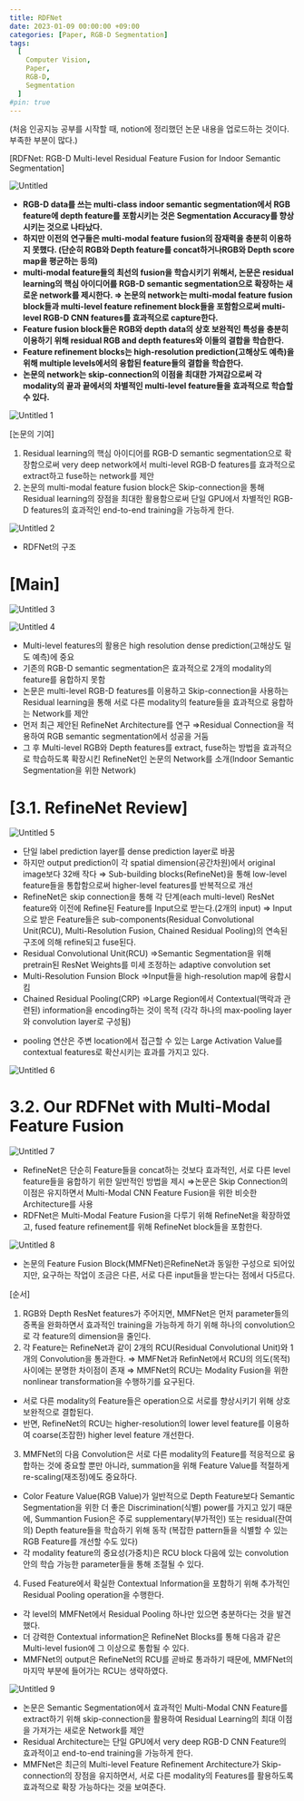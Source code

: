 ```yaml
---
title: RDFNet
date: 2023-01-09 00:00:00 +09:00
categories: [Paper, RGB-D Segmentation]
tags:
  [
    Computer Vision,
    Paper,
    RGB-D,
    Segmentation
  ]
#pin: true
---
```

(처음 인공지능 공부를 시작할 때, notion에 정리했던 논문 내용을 업로드하는 것이다. 부족한 부분이 많다.)

[RDFNet: RGB-D Multi-level Residual Feature Fusion for Indoor Semantic Segmentation]

![Untitled](https://github.com/gihuni99/gihuni99.github.io/assets/90080065/9a8f2519-fb75-4008-8e8e-02fd225a3b4f)

- **RGB-D data를 쓰는 multi-class indoor semantic segmentation에서 RGB feature에 depth feature를 포함시키는 것은 Segmentation Accuracy를 향상시키는 것으로 나타났다.**
- **하지만 이전의 연구들은 multi-modal feature fusion의 잠재력을 충분히 이용하지 못했다.
(단순히 RGB와 Depth feature를 concat하거나RGB와 Depth score map을 평균하는 등의)**
- **multi-modal feature들의 최선의 fusion을 학습시키기 위해서, 논문은 residual learning의 핵심 아이디어를 RGB-D semantic segmentation으로 확장하는 새로운 network를 제시한다.
⇒ 논문의 network는 multi-modal feature fusion block들과 multi-level feature refinement block들을 포함함으로써 multi-level RGB-D CNN features를 효과적으로 capture한다.**
- **Feature fusion block들은 RGB와 depth data의 상호 보완적인 특성을 충분히 이용하기 위해 residual RGB and depth features와 이들의 결합을 학습한다.**
- **Feature refinement blocks는 high-resolution prediction(고해상도 예측)을 위해 multiple levels에서의 융합된 feature들의 결합을 학습한다.**
- **논문의 network는 skip-connection의 이점을 최대한 가져감으로써 각 modality의 끝과 끝에서의 차별적인 multi-level feature들을 효과적으로 학습할 수 있다.**

![Untitled 1](https://github.com/gihuni99/gihuni99.github.io/assets/90080065/b45e0957-4467-42db-9703-a1f9c2d67053)

[논문의 기여]

1. Residual learning의 핵심 아이디어를 RGB-D semantic segmentation으로 확장함으로써 very deep network에서 multi-level RGB-D features를 효과적으로 extract하고 fuse하는 network를 제안
2. 논문의 multi-modal feature fusion block은 Skip-connection을 통해 Residual learning의 장점을 최대한 활용함으로써 단일 GPU에서 차별적인 RGB-D features의 효과적인 end-to-end training을 가능하게 한다.

![Untitled 2](https://github.com/gihuni99/gihuni99.github.io/assets/90080065/4ea6aa16-3bdb-47c9-a0ed-64c54d941089)

- RDFNet의 구조

# [Main]

![Untitled 3](https://github.com/gihuni99/gihuni99.github.io/assets/90080065/2b93ed52-026e-4574-ada2-883c5223c843)

![Untitled 4](https://github.com/gihuni99/gihuni99.github.io/assets/90080065/c6224af2-3c24-4549-9151-e4c43d7da575)

- Multi-level features의 활용은 high resolution dense prediction(고해상도 밀도 예측)에 중요
- 기존의 RGB-D semantic segmentation은 효과적으로 2개의 modality의 feature를 융합하지 못함
- 논문은 multi-level RGB-D features를 이용하고 Skip-connection을 사용하는 Residual learning을 통해 서로 다른 modality의 feature들을 효과적으로 융합하는 Network를 제안
- 먼저 최근 제안된 RefineNet Architecture를 연구
⇒Residual Connection을 적용하여 RGB semantic segmentation에서 성공을 거둠
- 그 후 Multi-level RGB와 Depth features를 extract, fuse하는 방법을 효과적으로 학습하도록 확장시킨 RefineNet인 논문의 Network를 소개(Indoor Semantic Segmentation을 위한 Network)

# [3.1. RefineNet Review]

![Untitled 5](https://github.com/gihuni99/gihuni99.github.io/assets/90080065/5bb192f3-719b-41e9-bf7a-a4164c4e85b1)

- 단일 label prediction layer를 dense prediction layer로 바꿈
- 하지만 output prediction이 각 spatial dimension(공간차원)에서 original image보다 32배 작다
⇒ Sub-building blocks(RefineNet)을 통해 low-level feature들을 통합함으로써 higher-level features를 반복적으로 개선
- RefineNet은 skip connection을 통해 각 단계(each multi-level) ResNet feature와 이전에 Refine된 Feature를 Input으로 받는다.(2개의 input)
⇒ Input으로 받은 Feature들은 sub-components(Residual Convolutional Unit(RCU), Multi-Resolution Fusion, Chained Residual Pooling)의 연속된 구조에 의해 refine되고 fuse된다.
- Residual Convolutional Unit(RCU)
⇒Semantic Segmentation을 위해 pretrain된 ResNet Weights를 미세 조정하는 adaptive convolution set
- Multi-Resolution Funsion Block
⇒Input들을 high-resolution map에 융합시킴
- Chained Residual Pooling(CRP)
⇒Large Region에서 Contextual(맥락과 관련된) information을 encoding하는 것이 목적
(각각 하나의 max-pooling layer와 convolution layer로 구성됨)
* pooling 연산은 주변 location에서 접근할 수 있는 Large Activation Value를 contextual features로 확산시키는 효과를 가지고 있다.

![Untitled 6](https://github.com/gihuni99/gihuni99.github.io/assets/90080065/6d23b2fa-1e0f-4fc7-ac31-1e38a21d21dc)

# 3.2. Our RDFNet with Multi-Modal Feature Fusion

![Untitled 7](https://github.com/gihuni99/gihuni99.github.io/assets/90080065/17ad403e-3a25-448d-9dc5-d42be6e8e59a)

- RefineNet은 단순히 Feature들을 concat하는 것보다 효과적인, 서로 다른 level feature들을 융합하기 위한 일반적인 방법을 제시
⇒논문은 Skip Connection의 이점은 유지하면서 Multi-Modal CNN Feature Fusion을 위한 비슷한 Architecture를 사용
- RDFNet은 Multi-Modal Feature Fusion을 다루기 위해 RefineNet을 확장하였고, fused feature refinement를 위해 RefineNet block들을 포함한다.

![Untitled 8](https://github.com/gihuni99/gihuni99.github.io/assets/90080065/7d9472a1-42c3-4172-aae3-e5751ac85b0d)

- 논문의 Feature Fusion Block(MMFNet)은RefineNet과 동일한 구성으로 되어있지만, 요구하는 작업이 조금은 다른, 서로 다른 input들을 받는다는 점에서 다5르다.

[순서]

1. RGB와 Depth ResNet features가 주어지면, MMFNet은 먼저 parameter들의 증폭을 완화하면서 효과적인 training을 가능하게 하기 위해 하나의 convolution으로 각 feature의 dimension을 줄인다.
2. 각 Feature는 RefineNet과 같이 2개의 RCU(Residual Convolutional Unit)와 1개의 Convolution을 통과한다.
⇒ MMFNet과 RefinNet에서 RCU의 의도(목적) 사이에는 분명한 차이점이 존재
⇒ MMFNet의 RCU는 Modality Fusion을 위한 nonlinear transformation을 수행하기를 요구된다.
- 서로 다른 modality의 Feature들은 operation으로 서로를 향상시키기 위해 상호보완적으로 결합된다.
- 반면, RefineNet의 RCU는 higher-resolution의 lower level feature를 이용하여 coarse(조잡한) higher level feature 개선한다.
3. MMFNet의 다음 Convolution은 서로 다른 modality의 Feature를 적응적으로 융합하는 것에 중요할 뿐만 아니라, summation을 위해 Feature Value를 적절하게 re-scaling(재조정)에도 중요하다.
- Color Feature Value(RGB Value)가 일반적으로 Depth Feature보다 Semantic Segmentation을 위한 더 좋은 Discrimination(식별) power를 가지고 있기 때문에, Summantion Fusion은 주로 supplementary(부가적인) 또는 residual(잔여의) Depth feature들을 학습하기 위해 동작
(복잡한 pattern들을 식별할 수 있는 RGB Feature를 개선할 수도 있다)
- 각 modality feature의 중요성(가중치)은 RCU block 다음에 있는 convolution 안의 학습 가능한 parameter들을 통해 조절될 수 있다.
4. Fused Feature에서 확실한 Contextual Information을 포함하기 위해 추가적인 Residual Pooling operation을 수행한다.
- 각 level의 MMFNet에서 Residual Pooling 하나만 있으면 충분하다는 것을 발견했다.
- 더 강력한 Contextual information은 RefineNet Blocks를 통해 다음과 같은 Multi-level fusion에 그 이상으로 통합될 수 있다.
- MMFNet의 output은 RefineNet의 RCU를 곧바로 통과하기 때문에, MMFNet의 마지막 부분에 들어가는 RCU는 생략하였다.

![Untitled 9](https://github.com/gihuni99/gihuni99.github.io/assets/90080065/88eef5f7-74a7-4c81-89e6-78296b46362d)

- 논문은 Semantic Segmentation에서 효과적인 Multi-Modal CNN Feature를 extract하기 위해 skip-connection을 활용하여 Residual Learning의 최대 이점을 가져가는 새로운 Network를 제안
- Residual Architecture는 단일 GPU에서 very deep RGB-D CNN Feature의 효과적이고 end-to-end training을 가능하게 한다.
- MMFNet은 최근의 Multi-level Feature Refinement Architecture가 Skip-connection의 장점을 유지하면서, 서로 다른 modality의 Features를 활용하도록 효과적으로 확장 가능하다는 것을 보여준다.

